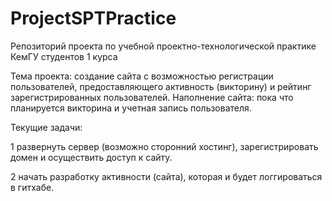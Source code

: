 # ProjectSPTPractice
Репозиторий проекта по учебной проектно-технологической практике КемГУ студентов 1 курса

  Тема проекта: создание сайта с возможностью регистрации пользователей, предоставляющего активность (викторину) и рейтинг зарегистрированных пользователей.
  Наполнение сайта: пока что планируется викторина и учетная запись пользователя.
  
Текущие задачи:
  
  1 развернуть сервер (возможно сторонний хостинг), зарегистрировать домен и осуществить доступ к сайту.
  
  2 начать разработку активности (сайта), которая и будет логгироваться в гитхабе.
